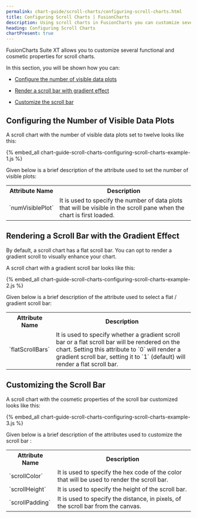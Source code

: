 ```yaml
---
permalink: chart-guide/scroll-charts/configuring-scroll-charts.html
title: Configuring Scroll Charts | FusionCharts
description: Using scroll charts in FusionCharts you can customize several functional and cosmetic properties.
heading: Configuring Scroll Charts
chartPresent: true
---
```


FusionCharts Suite XT allows you to customize several functional and cosmetic properties for scroll charts.

In this section, you will be shown how you can:

* <a href="{{ site.baseurl }}chart-guide/scroll-charts/configuring-scroll-charts.html#configuring-the-number-of-visible-data-plots">Configure the number of visible data plots</a>

* <a href="{{ site.baseurl }}chart-guide/scroll-charts/configuring-scroll-charts.html#rendering-a-scroll-bar-with-the-gradient-effect">Render a scroll bar with gradient effect</a>

* <a href="{{ site.baseurl }}chart-guide/scroll-charts/configuring-scroll-charts.html#customizing-the-scroll-bar">Customize the scroll bar</a>

## Configuring the Number of Visible Data Plots

A scroll chart with the number of visible data plots set to twelve looks like this:

{% embed_all chart-guide-scroll-charts-configuring-scroll-charts-example-1.js %}

Given below is a brief description of the attribute used to set the number of visible plots:

<table>
  <tr>
    <th>Attribute Name</th>
    <th>Description</th>
  </tr>
  <tr>
    <td>`numVisiblePlot` </td>
    <td>It is used to specify the number of data plots that will be visible in the scroll pane when the chart is first loaded.</td>
  </tr>
</table>


## Rendering a Scroll Bar with the Gradient Effect

By default, a scroll chart has a flat scroll bar. You can opt to render a gradient scroll to visually enhance your chart.

A scroll chart with a gradient scroll bar looks like this:

{% embed_all chart-guide-scroll-charts-configuring-scroll-charts-example-2.js %}

Given below is a brief description of the attribute used to select a flat / gradient scroll bar:

<table>
  <tr>
    <th>Attribute Name</th>
    <th>Description</th>
  </tr>
  <tr>
    <td>`flatScrollBars` </td>
    <td>It is used to specify whether a gradient scroll bar or a flat scroll bar will be rendered on the chart. Setting this attribute to `0` will render a gradient scroll bar, setting it to `1` (default) will render a flat scroll bar.</td>
  </tr>
</table>


## Customizing the Scroll Bar

A scroll chart with the cosmetic properties of the scroll bar customized looks like this:

{% embed_all chart-guide-scroll-charts-configuring-scroll-charts-example-3.js %}

Given below is a brief description of the attributes used to customize the scroll bar :

<table>
  <tr>
    <th>Attribute Name</th>
    <th>Description</th>
  </tr>
  <tr>
    <td>`scrollColor`</td>
    <td>It is used to specify the hex code of the color that will be used to render the scroll bar.</td>
  </tr>
  <tr>
    <td>`scrollHeight`</td>
    <td>It is used to specify the height of the scroll bar.</td>
  </tr>
  <tr>
    <td>`scrollPadding`</td>
    <td>It is used to specify the distance, in pixels, of the scroll bar from the canvas.</td>
  </tr>
</table>